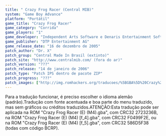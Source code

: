 ```yaml
---
title: " Crazy Frog Racer (Central MIB)"
system: "Game Boy Advance"
platform: "Portátil"
game_title: "Crazy Frog Racer"
game_category: "Corrida"
game_players: "1"
game_developer: "Independent Arts Software e Denaris Entertainment Software"
game_publisher: "DTP Entertainment AG"
game_release_date: "16 de dezembro de 2005"
patch_author: "Dr. X"
patch_group: "Central Made In Brasil (extinto)"
patch_site: "http://www.centralmib.com/ (fora do ar)"
patch_version: "???"
patch_release: "14 de janeiro de 2006"
patch_type: "Patch IPS dentro de pacote ZIP"
patch_progress: "???"
patch_images: ["http://img.romhackers.org/traducoes/%5BGBA%5D%20Crazy%20Frog%20Racer%20-%20Central%20MIB%20-%201.png","http://img.romhackers.org/traducoes/%5BGBA%5D%20Crazy%20Frog%20Racer%20-%20Central%20MIB%20-%202.png","http://img.romhackers.org/traducoes/%5BGBA%5D%20Crazy%20Frog%20Racer%20-%20Central%20MIB%20-%203.png"]
---
```

Para a tradução funcionar, é preciso escolher o idioma alemão (padrão).Tradução com fonte acentuada e boa parte do menu traduzido, mas sem gráficos ou créditos traduzidos.ATENÇÃO:Esta tradução pode ser aplicada na ROM "Crazy Frog Racer (E) (M4).gba", com CRC32 2723236B, na ROM "Crazy Frog Racer (E) (M4) [f_4].gba", com CRC32 F0499F2E, ou na ROM "Crazy Frog Racer (E) (M4) [f_5].gba", com CRC32 586D5F38 (todas com código BCRP).